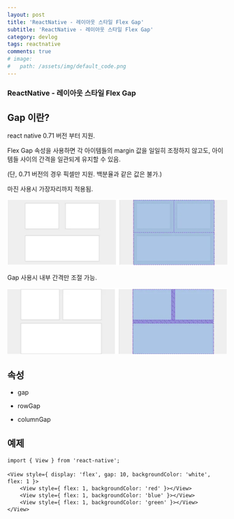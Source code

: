 ```yaml
---
layout: post
title: 'ReactNative - 레이아웃 스타일 Flex Gap'
subtitle: 'ReactNative - 레이아웃 스타일 Flex Gap'
category: devlog
tags: reactnative
comments: true
# image: 
#   path: /assets/img/default_code.png
---
```


### ReactNative - 레이아웃 스타일 Flex Gap

## Gap 이란?

react native 0.71 버전 부터 지원.

Flex Gap 속성을 사용하면 각 아이템들의 margin 값을 일일히 조정하지 않고도, 아이템들 사이의 간격을 일관되게 유지할 수 있음. 

(단, 0.71 버전의 경우 픽셀만 지원. 백분율과 같은 값은 불가.)


마진 사용시 가장자리까지 적용됨.

![react_dev_log.png](/assets/img/post/gap_01.png)


Gap 사용시 내부 간격만 조절 가능.

![react_dev_log.png](/assets/img/post/gap_02.png)



## 속성

- gap

- rowGap

- columnGap



## 예제


```tsx
import { View } from 'react-native';

<View style={ display: 'flex', gap: 10, backgroundColor: 'white', flex: 1 }>
    <View style={ flex: 1, backgroundColor: 'red' }></View>
    <View style={ flex: 1, backgroundColor: 'blue' }></View>
    <View style={ flex: 1, backgroundColor: 'green' }></View>
</View>
```